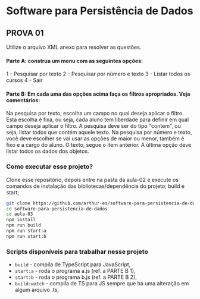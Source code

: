 # Software para Persistência de Dados

## PROVA 01

Utilize o arquivo XML anexo para resolver as questões.

#### Parte A: construa um menu com as seguintes opções:

1 - Pesquisar por texto
2 - Pesquisar por número e texto
3 - Listar todos os cursos
4 - Sair

#### Parte B: Em cada uma das opções acima faça os filtros apropriados. Veja comentários:

Na pesquisa por texto, escolha um campo no qual deseja aplicar o filtro. Esta escolha é fixa, ou seja, cada aluno tem liberdade para definir em qual campo deseja aplicar o filtro. A pesquisa deve ser do tipo "contem", ou seja, listar todos que contém aquele texto.
Na pesquisa por número e texto, você deve escolher se vai usar as opções de maior ou menor, também é fixo e a cargo do aluno. O texto, segue o item anterior.
A última opção deve listar todos os dados dos objetos.

### Como executar esse projeto?

Clone esse repositório, depois entre na pasta da aula-02 e execute os comandos de instalação das bibliotecas/dependência do projeto; build e start;

```sh
git clone https://github.com/arthur-es/software-para-persistencia-de-dados
cd software-para-persistencia-de-dados
cd aula-03
npm install
npm run build
npm run start:a
npm run start:b
```

### Scripts disponíveis para trabalhar nesse projeto

- `build` - compila de TypeScript para JavaScript,
- `start:a` - roda o programa a.js (ref. a PARTE B 1),
- `start:b` - roda o programa b.js (ref. a PARTE B 2),
- `build:watch` - compila de TS para JS sempre que há uma alteração em algum arquivo .ts,
